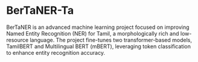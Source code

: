 # BerTaNER-Ta
BerTaNER is an advanced machine learning project focused on improving Named Entity Recognition (NER) for Tamil, a morphologically rich and low-resource language. The project fine-tunes two transformer-based models, TamilBERT and Multilingual BERT (mBERT), leveraging token classification to enhance entity recognition accuracy.

